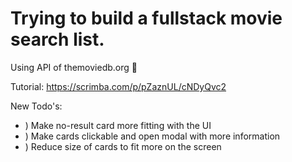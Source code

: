 # Trying to build a fullstack movie search list. 

Using API of themoviedb.org 🎥

Tutorial: https://scrimba.com/p/pZaznUL/cNDyQvc2


New Todo's:
* ) Make no-result card more fitting with the UI
* ) Make cards clickable and open modal with more information
* ) Reduce size of cards to fit more on the screen 
